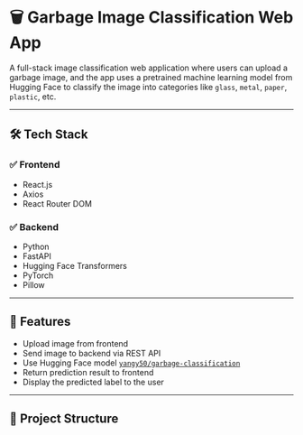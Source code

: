 # 🗑️ Garbage Image Classification Web App

A full-stack image classification web application where users can upload a garbage image, and the app uses a pretrained machine learning model from Hugging Face to classify the image into categories like `glass`, `metal`, `paper`, `plastic`, etc.

---

## 🛠️ Tech Stack

### ✅ Frontend
- React.js
- Axios
- React Router DOM

### ✅ Backend
- Python
- FastAPI
- Hugging Face Transformers
- PyTorch
- Pillow

---

## 🚀 Features

- Upload image from frontend
- Send image to backend via REST API
- Use Hugging Face model [`yangy50/garbage-classification`](https://huggingface.co/yangy50/garbage-classification)
- Return prediction result to frontend
- Display the predicted label to the user

---

## 📁 Project Structure

